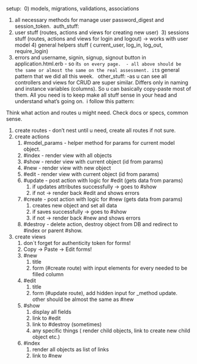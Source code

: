 setup: 
0) models, migrations, validations, associations 
1) all necessary methods for manage user password_digest and session_token.  auth_stuff:
2) user stuff (routes, actions and views for creating new user)
 3) sessions stuff (routes, actions and views for login and logout) -> works with user model 4) general helpers stuff ( current_user, log_in, log_out, require_login)
5) errors and username, signin, signup, signout button in application.html.erb - so it`s on every page.  - all above should be the same or almost the same on the real assessment. it`s general pattern that we did all this week.   other_stuff: -as u can see all controllers and views for CRUD are super similar. Differs only in naming and instance variables (columns). So u can basically copy-paste most of them. All you need is to keep make all stuff sense in your head and understand what’s going on.  i follow this pattern:

Think what action and routes u might need. Check docs or specs, common sense.

1. create routes - don’t nest until u need, create all routes if not sure.
2. create actions
    1. #model_params - helper method for params for current model object.
    2. #index - render view with all objects
    3. #show - render view with current object (id from params)
    4. #new - render view with new object
    5. #edit - render view with current object (id from params)
    6. #update - post action with logic for #edit (gets data from params)
        1. if updates attributes successfully -> goes to #show
        2. if not -> render back #edit and shows errors
    7. #create - post action with logic for #new (gets data from params)
        1. creates new object and set all data
        2. if saves successfully -> goes to #show
        3. if not -> render back #new and shows errors
    8. #destroy - delete action, destroy object from DB and redirect to #index or parent #show.
3. create views
    1. don`t forget for authenticity token for forms!
    2. Copy -> Paste -> Edit forms!
    3. #new
        1. title
        2. form (#create route) with input elements for every needed to be filled column
    4. #edit
        1. title
        2. form (#update route), add hidden input for _method update. other should be almost the same as #new
    5. #show
        1. display all fields
        2. link to #edit
        3. link to #destroy (sometimes)
        4. any specific things ( render child objects, link to create new child object etc.)
    6. #index
        1. render all objects as list of links
        2. link to #new
